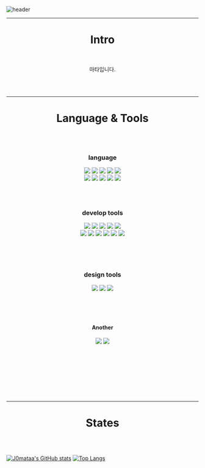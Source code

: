 ![header](https://capsule-render.vercel.app/api?type=waving&color=gradient&height=165&section=header&&animation=blink&fontSize=50&fontAlignY=42)

-----
<h1 align="center">Intro</h1>
</br>
<p align="center">
  마타입니다.
<p>
</br>
</br>
  
-----
<h1 align="center">Language & Tools</h1>
</br>
</br>


<h3 align="center">language</h3>
<p align="center">
  <img src="https://img.shields.io/badge/Python-3776AB?style=for-the-badge&logo=Python&logoColor=white"> <!--Python logo-->
  <img src="https://img.shields.io/badge/Java-B20C0C?style=for-the-badge&logo=java&logoColor=white"> <!--JAVA logo-->
  <img src="https://img.shields.io/badge/Django-092E20?style=for-the-badge&logo=Django&logoColor=white"> <!--Django logo-->
  <img src="https://img.shields.io/badge/CSS3-1572B6?style=for-the-badge&logo=CSS3&logoColor=white"> <!--CSS3 logo-->
  <img src="https://img.shields.io/badge/C-A8B9CC?style=for-the-badge&logo=C&logoColor=white"> <!--C logo--><br/>
  <img src="https://img.shields.io/badge/C%23-239120?style=for-the-badge&logo=CSharp&logoColor=white"> <!--C Sharp logo-->
  <img src="https://img.shields.io/badge/JavaScript-F7DF1E?style=for-the-badge&logo=JavaScript&logoColor=white"> <!--JavaScript logo-->
  <img src="https://img.shields.io/badge/HTML5-E34F26?style=for-the-badge&logo=HTML5&logoColor=white"> <!--HTML5 logo-->
  <img src="https://img.shields.io/badge/React-61DAFB?style=for-the-badge&logo=React&logoColor=black"> <!--React logo-->
  <img src="https://img.shields.io/badge/MySQL-4479A1?style=for-the-badge&logo=MySQL&logoColor=white"> <!--MySQL logo-->
</p>
<br/>
<br/>


<h3 align="center">develop tools</h3>
<p align="center">
  <img src="https://img.shields.io/badge/PyCharm-000000?style=for-the-badge&logo=PyCharm&logoColor=white"> <!--PyCharm logo-->
  <img src="https://img.shields.io/badge/Apache Tomcat-F8DC75?style=for-the-badge&logo=ApacheTomcat&logoColor=black"> <!--ApacheTomcat logo-->
  <img src="https://img.shields.io/badge/Visual Studio Code-007ACC?style=for-the-badge&logo=visualstudiocode&logoColor=white"> <!--Visual Studio Code logo-->
  <img src="https://img.shields.io/badge/Visual Studio-5C2D91?style=for-the-badge&logo=visualstudio&logoColor=white"> <!--Visual Studio logo-->
  <img src="https://img.shields.io/badge/Eclipse IDE-2C2255?style=for-the-badge&logo=eclipseide&logoColor=white"> <!--Eclipse IDE logo--><br/>
  <img src="https://img.shields.io/badge/IntelliJ IDEA-000000?style=for-the-badge&logo=intellijidea&logoColor=white"> <!--IntelliJ IDEA logo-->
  <img src="https://img.shields.io/badge/Wireshark-1679A7?style=for-the-badge&logo=Wireshark&logoColor=white"> <!--Wireshark logo-->
  <img src="https://img.shields.io/badge/Unity-E7E7E7?style=for-the-badge&logo=Unity&logoColor=black"> <!--Unity logo-->
  <img src="https://img.shields.io/badge/AWS Education-FF9900?style=for-the-badge&logo=AmazonAWS&logoColor=white"> <!--Amazon AWS logo-->
  <img src="https://img.shields.io/badge/Oracle DB-F80000?style=for-the-badge&logo=Oracle&logoColor=white"> <!--Oracle logo-->
  <img src="https://img.shields.io/badge/Git-F05032?style=for-the-badge&logo=Git&logoColor=white"> <!--Git logo-->
</p>
<br/>
<br/>
<br/>



<h3 align="center">design tools</h3>
<p align="center">
  <img src="https://img.shields.io/badge/Photoshop-31A8FF?style=for-the-badge&logo=AdobePhotoshop&logoColor=white"> <!--포토샵로고-->
  <img src="https://img.shields.io/badge/Premiere Pro-9999FF?style=for-the-badge&logo=AdobePremierePro&logoColor=white"> <!--프리미어로고--> 
  <img src="https://img.shields.io/badge/CLIP STUDIO PAINT-302E31?style=for-the-badge&logo= &logoColor=white"> <!--클립스튜디오로고--> 
</p>
<br/>
<br/>
<br/>


<h4 align="center"> Another </h4>
<p align="center">
  <img src="https://img.shields.io/badge/OBS Studio-302E31?style=for-the-badge&logo=obsstudio&logoColor=white"> <!--Obs Studio logo-->
  <img src="https://img.shields.io/badge/GitHub-181717?style=for-the-badge&logo=GitHub&logoColor=white"> <!--Github logo-->
</p>
<br/>
<br/>
<br/>
<br/>
<br/>
<br/>
<br/>

-------


<h1 align="center">States</h1>
<br/>
<br/>


[![J0mataa's GitHub stats](https://github-readme-stats.vercel.app/api?username=J0mataa)]()
[![Top Langs](https://github-readme-stats.vercel.app/api/top-langs/?username=J0mataa&langs_count=10&layout=compact)]()

<!-- 오류 해결 방법 주소
오류 명: Something went wrong! file an issue at https://tiny.one/readme-stats
해결 주소: https://inner-game.tistory.com/636 -->
